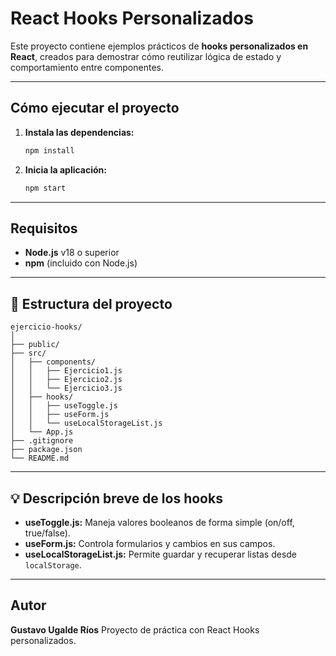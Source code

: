 # React Hooks Personalizados

Este proyecto contiene ejemplos prácticos de **hooks personalizados en React**, creados para demostrar cómo reutilizar lógica de estado y comportamiento entre componentes.

---

## Cómo ejecutar el proyecto

1. **Instala las dependencias:**

   ```bash
   npm install
   ```

2. **Inicia la aplicación:**

   ```bash
   npm start
   ```

---

## Requisitos

* **Node.js** v18 o superior
* **npm** (incluido con Node.js)

---

## 📁 Estructura del proyecto

```
ejercicio-hooks/
│
├── public/
├── src/
│   ├── components/
│   │   ├── Ejercicio1.js
│   │   ├── Ejercicio2.js
│   │   └── Ejercicio3.js
│   ├── hooks/
│   │   ├── useToggle.js
│   │   ├── useForm.js
│   │   └── useLocalStorageList.js
│   └── App.js
├── .gitignore
├── package.json
└── README.md
```

---

## 💡 Descripción breve de los hooks

* **useToggle.js:** Maneja valores booleanos de forma simple (on/off, true/false).
* **useForm.js:** Controla formularios y cambios en sus campos.
* **useLocalStorageList.js:** Permite guardar y recuperar listas desde `localStorage`.

---

## Autor

**Gustavo Ugalde Ríos**
Proyecto de práctica con React Hooks personalizados.
